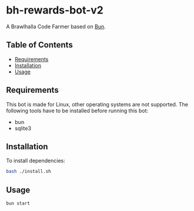 # bh-rewards-bot-v2

A Brawlhalla Code Farmer based on [Bun](https://bun.sh/).

## Table of Contents

- [Requirements](#requirements)
- [Installation](#installation)
- [Usage](#usage)

## Requirements

This bot is made for Linux, other operating systems are not supported. The following tools have to be installed before running this bot:

- bun
- sqlite3

## Installation

To install dependencies:

```bash
bash ./install.sh
```

## Usage

```bash
bun start
```
